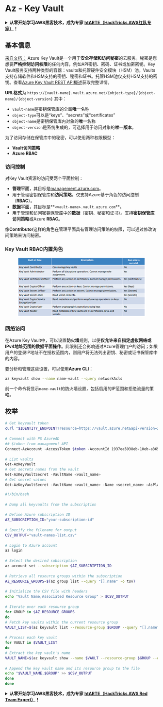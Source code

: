 # Az - Key Vault

<details>

<summary><strong>从零开始学习AWS黑客技术，成为专家</strong> <a href="https://training.hacktricks.xyz/courses/arte"><strong>htARTE（HackTricks AWS红队专家）</strong></a><strong>！</strong></summary>

支持HackTricks的其他方式：

* 如果您想看到您的**公司在HackTricks中做广告**或**下载PDF格式的HackTricks**，请查看[**订阅计划**](https://github.com/sponsors/carlospolop)!
* 获取[**官方PEASS & HackTricks周边产品**](https://peass.creator-spring.com)
* 探索[**PEASS家族**](https://opensea.io/collection/the-peass-family)，我们的独家[**NFTs**](https://opensea.io/collection/the-peass-family)
* **加入** 💬 [**Discord群**](https://discord.gg/hRep4RUj7f) 或 [**电报群**](https://t.me/peass) 或在**Twitter**上关注我们 🐦 [**@hacktricks\_live**](https://twitter.com/hacktricks\_live)**。**
* 通过向[**HackTricks**](https://github.com/carlospolop/hacktricks)和[**HackTricks Cloud**](https://github.com/carlospolop/hacktricks-cloud) github仓库提交PR来分享您的黑客技巧。

</details>

## 基本信息

[来自文档：](https://learn.microsoft.com/en-us/azure/key-vault/general/basic-concepts) Azure Key Vault是一个用于**安全存储和访问秘密**的云服务。秘密是您想要**严格控制访问权限**的任何内容，例如API密钥、密码、证书或加密密钥。Key Vault服务支持两种类型的容器：vaults和托管硬件安全模块（HSM）池。Vaults支持存储软件和HSM支持的密钥、秘密和证书。托管HSM池仅支持HSM支持的密钥。查看[Azure Key Vault REST API概述](https://learn.microsoft.com/en-us/azure/key-vault/general/about-keys-secrets-certificates)获取完整详情。

**URL格式**为 `https://{vault-name}.vault.azure.net/{object-type}/{object-name}/{object-version}` 其中：

* `vault-name`是密钥保管库的全局**唯一**名称
* `object-type`可以是“keys”、“secrets”或“certificates”
* `object-name`是密钥保管库内对象的**唯一**名称
* `object-version`是系统生成的，可选择用于访问对象的**唯一版本**。

为了访问存储在保管库中的秘密，可以使用两种权限模型：

* **Vault访问策略**
* **Azure RBAC**

### 访问控制 <a href="#access-control" id="access-control"></a>

对Key Vault资源的访问受两个平面控制：

* **管理平面**，其目标是[management.azure.com](http://management.azure.com/)。
* 用于管理密钥保管库和**访问策略**。仅支持Azure基于角色的访问控制（**RBAC**）。
* **数据平面**，其目标是\*\*`<vault-name>.vault.azure.com`\*\*。
* 用于管理和访问密钥保管库中的**数据**（密钥、秘密和证书）。支持**密钥保管库访问策略**或Azure **RBAC**。

像**Contributor**这样的角色在管理平面具有管理访问策略的权限，可以通过修改访问策略来访问秘密。

### Key Vault RBAC内置角色 <a href="#rbac-built-in-roles" id="rbac-built-in-roles"></a>

<figure><img src="../../../.gitbook/assets/image (3) (1) (1) (1) (1).png" alt=""><figcaption></figcaption></figure>

### 网络访问

在Azure Key Vault中，可以设置**防火墙**规则，以便**仅允许来自指定虚拟网络或IPv4地址范围的数据平面操作**。此限制还会影响通过Azure管理门户的访问；如果用户的登录IP地址不在授权范围内，则用户将无法列出密钥、秘密或证书保管库中的内容。

要分析和管理这些设置，可以使用**Azure CLI**：

```bash
az keyvault show --name name-vault --query networkAcls
```

前一个命令将显示`name-vault`的防火墙设置，包括启用的IP范围和拒绝流量的策略。

## 枚举

```powershell
# Get keyvault token
curl "$IDENTITY_ENDPOINT?resource=https://vault.azure.net&api-version=2017-09-01" -H secret:$IDENTITY_HEADER

# Connect with PS AzureAD
## $token from management API
Connect-AzAccount -AccessToken $token -AccountId 1937ea5938eb-10eb-a365-10abede52387 -KeyVaultAccessToken $keyvaulttoken

# List vaults
Get-AzKeyVault
# Get secrets names from the vault
Get-AzKeyVaultSecret -VaultName <vault_name>
# Get secret values
Get-AzKeyVaultSecret -VaultName <vault_name> -Name <secret_name> –AsPlainText
```

```bash
#!/bin/bash

# Dump all keyvaults from the subscription

# Define Azure subscription ID
AZ_SUBSCRIPTION_ID="your-subscription-id"

# Specify the filename for output
CSV_OUTPUT="vault-names-list.csv"

# Login to Azure account
az login

# Select the desired subscription
az account set --subscription $AZ_SUBSCRIPTION_ID

# Retrieve all resource groups within the subscription
AZ_RESOURCE_GROUPS=$(az group list --query "[].name" -o tsv)

# Initialize the CSV file with headers
echo "Vault Name,Associated Resource Group" > $CSV_OUTPUT

# Iterate over each resource group
for GROUP in $AZ_RESOURCE_GROUPS
do
# Fetch key vaults within the current resource group
VAULT_LIST=$(az keyvault list --resource-group $GROUP --query "[].name" -o tsv)

# Process each key vault
for VAULT in $VAULT_LIST
do
# Extract the key vault's name
VAULT_NAME=$(az keyvault show --name $VAULT --resource-group $GROUP --query "name" -o tsv)

# Append the key vault name and its resource group to the file
echo "$VAULT_NAME,$GROUP" >> $CSV_OUTPUT
done
done
```

<details>

<summary><strong>从零开始学习AWS黑客技术，成为专家</strong> <a href="https://training.hacktricks.xyz/courses/arte"><strong>htARTE（HackTricks AWS Red Team Expert）</strong></a><strong>！</strong></summary>

支持HackTricks的其他方式：

* 如果您想看到您的**公司在HackTricks中做广告**或**下载PDF格式的HackTricks**，请查看[**订阅计划**](https://github.com/sponsors/carlospolop)!
* 获取[**官方PEASS & HackTricks周边产品**](https://peass.creator-spring.com)
* 探索[**PEASS家族**](https://opensea.io/collection/the-peass-family)，我们的独家[**NFTs**](https://opensea.io/collection/the-peass-family)
* **加入** 💬 [**Discord群**](https://discord.gg/hRep4RUj7f) 或 [**电报群**](https://t.me/peass) 或 **关注**我们的**Twitter** 🐦 [**@hacktricks\_live**](https://twitter.com/hacktricks\_live)**。**
* 通过向[**HackTricks**](https://github.com/carlospolop/hacktricks)和[**HackTricks Cloud**](https://github.com/carlospolop/hacktricks-cloud) github仓库提交PR来分享您的黑客技巧。

</details>
